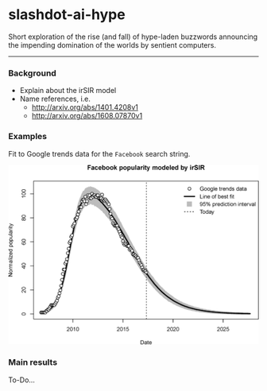 # slashdot-ai-hype

Short exploration of the rise (and fall) of hype-laden buzzwords announcing the impending domination of the worlds by sentient computers.

---

### Background

- Explain about the irSIR model
- Name references, i.e.
    - http://arxiv.org/abs/1401.4208v1
    - http://arxiv.org/abs/1608.07870v1

### Examples

Fit to Google trends data for the `Facebook` search string.

![Facebook fit](img/Facebook_irSIR_fit.png)

### Main results

To-Do...
